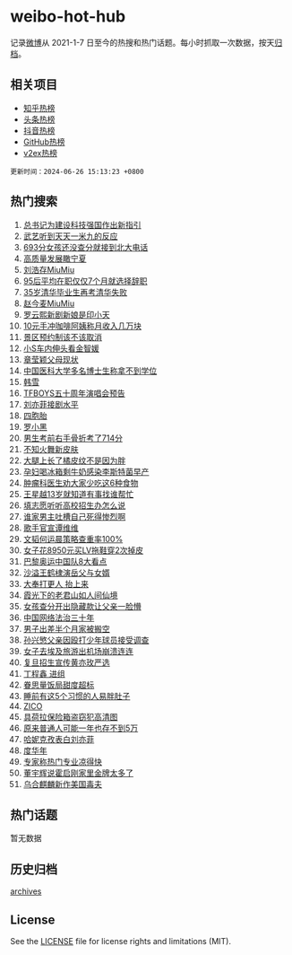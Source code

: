 # weibo-hot-hub

记录[微博](https://www.weibo.com)从 2021-1-7 日至今的热搜和热门话题。每小时抓取一次数据，按天[归档](archives)。

## 相关项目

- [知乎热榜](https://github.com/lonnyzhang423/zhihu-hot-hub)
- [头条热榜](https://github.com/lonnyzhang423/toutiao-hot-hub)
- [抖音热榜](https://github.com/lonnyzhang423/douyin-hot-hub)
- [GitHub热榜](https://github.com/lonnyzhang423/github-hot-hub)
- [v2ex热榜](https://github.com/lonnyzhang423/v2ex-hot-hub)


`更新时间：2024-06-26 15:13:23 +0800`

## 热门搜索

1. [总书记为建设科技强国作出新指引](https://m.weibo.cn/search?containerid=100103type%3D1%26t%3D10%26q%3D%23%E6%80%BB%E4%B9%A6%E8%AE%B0%E4%B8%BA%E5%BB%BA%E8%AE%BE%E7%A7%91%E6%8A%80%E5%BC%BA%E5%9B%BD%E4%BD%9C%E5%87%BA%E6%96%B0%E6%8C%87%E5%BC%95%23&stream_entry_id=51&isnewpage=1&extparam=seat%3D1%26stream_entry_id%3D51%26c_type%3D51%26q%3D%2523%25E6%2580%25BB%25E4%25B9%25A6%25E8%25AE%25B0%25E4%25B8%25BA%25E5%25BB%25BA%25E8%25AE%25BE%25E7%25A7%2591%25E6%258A%2580%25E5%25BC%25BA%25E5%259B%25BD%25E4%25BD%259C%25E5%2587%25BA%25E6%2596%25B0%25E6%258C%2587%25E5%25BC%2595%2523%26cate%3D10103%26pos%3D0%26dgr%3D0%26filter_type%3Drealtimehot%26display_time%3D1719386002%26pre_seqid%3D17193860022310303847)
1. [武艺听到天天一米九的反应](https://m.weibo.cn/search?containerid=100103type%3D1%26t%3D10%26q%3D%23%E6%AD%A6%E8%89%BA%E5%90%AC%E5%88%B0%E5%A4%A9%E5%A4%A9%E4%B8%80%E7%B1%B3%E4%B9%9D%E7%9A%84%E5%8F%8D%E5%BA%94%23&stream_entry_id=31&isnewpage=1&extparam=seat%3D1%26dgr%3D0%26realpos%3D1%26band_rank%3D1%26stream_entry_id%3D31%26pos%3D0%26lcate%3D5001%26cate%3D5001%26c_type%3D31%26filter_type%3Drealtimehot%26flag%3D1%26q%3D%2523%25E6%25AD%25A6%25E8%2589%25BA%25E5%2590%25AC%25E5%2588%25B0%25E5%25A4%25A9%25E5%25A4%25A9%25E4%25B8%2580%25E7%25B1%25B3%25E4%25B9%259D%25E7%259A%2584%25E5%258F%258D%25E5%25BA%2594%2523%26display_time%3D1719386002%26pre_seqid%3D17193860022310303847)
1. [693分女孩还没查分就接到北大电话](https://m.weibo.cn/search?containerid=100103type%3D1%26t%3D10%26q%3D%23693%E5%88%86%E5%A5%B3%E5%AD%A9%E8%BF%98%E6%B2%A1%E6%9F%A5%E5%88%86%E5%B0%B1%E6%8E%A5%E5%88%B0%E5%8C%97%E5%A4%A7%E7%94%B5%E8%AF%9D%23&stream_entry_id=31&isnewpage=1&extparam=seat%3D1%26dgr%3D0%26realpos%3D2%26band_rank%3D2%26stream_entry_id%3D31%26pos%3D1%26lcate%3D5001%26cate%3D5001%26c_type%3D31%26filter_type%3Drealtimehot%26flag%3D2%26q%3D%2523693%25E5%2588%2586%25E5%25A5%25B3%25E5%25AD%25A9%25E8%25BF%2598%25E6%25B2%25A1%25E6%259F%25A5%25E5%2588%2586%25E5%25B0%25B1%25E6%258E%25A5%25E5%2588%25B0%25E5%258C%2597%25E5%25A4%25A7%25E7%2594%25B5%25E8%25AF%259D%2523%26display_time%3D1719386002%26pre_seqid%3D17193860022310303847)
1. [高质量发展瞰宁夏](https://m.weibo.cn/search?containerid=100103type%3D1%26t%3D10%26q%3D%23%E9%AB%98%E8%B4%A8%E9%87%8F%E5%8F%91%E5%B1%95%E7%9E%B0%E5%AE%81%E5%A4%8F%23&stream_entry_id=31&isnewpage=1&extparam=seat%3D1%26dgr%3D0%26realpos%3D3%26band_rank%3D3%26stream_entry_id%3D31%26pos%3D2%26lcate%3D5001%26cate%3D5001%26c_type%3D31%26filter_type%3Drealtimehot%26flag%3D0%26q%3D%2523%25E9%25AB%2598%25E8%25B4%25A8%25E9%2587%258F%25E5%258F%2591%25E5%25B1%2595%25E7%259E%25B0%25E5%25AE%2581%25E5%25A4%258F%2523%26display_time%3D1719386002%26pre_seqid%3D17193860022310303847)
1. [刘浩存MiuMiu](https://m.weibo.cn/search?containerid=100103type%3D1%26t%3D10%26q%3D%E5%88%98%E6%B5%A9%E5%AD%98MiuMiu&stream_entry_id=31&isnewpage=1&extparam=seat%3D1%26dgr%3D0%26realpos%3D4%26band_rank%3D4%26stream_entry_id%3D31%26pos%3D3%26lcate%3D5001%26cate%3D5001%26c_type%3D31%26filter_type%3Drealtimehot%26flag%3D2%26q%3D%25E5%2588%2598%25E6%25B5%25A9%25E5%25AD%2598MiuMiu%26display_time%3D1719386002%26pre_seqid%3D17193860022310303847)
1. [95后平均在职仅仅7个月就选择辞职](https://m.weibo.cn/search?containerid=100103type%3D1%26t%3D10%26q%3D%2395%E5%90%8E%E5%B9%B3%E5%9D%87%E5%9C%A8%E8%81%8C%E4%BB%85%E4%BB%857%E4%B8%AA%E6%9C%88%E5%B0%B1%E9%80%89%E6%8B%A9%E8%BE%9E%E8%81%8C%23&stream_entry_id=31&isnewpage=1&extparam=seat%3D1%26dgr%3D0%26realpos%3D5%26band_rank%3D5%26stream_entry_id%3D31%26pos%3D4%26lcate%3D5001%26cate%3D5001%26c_type%3D31%26filter_type%3Drealtimehot%26flag%3D0%26q%3D%252395%25E5%2590%258E%25E5%25B9%25B3%25E5%259D%2587%25E5%259C%25A8%25E8%2581%258C%25E4%25BB%2585%25E4%25BB%25857%25E4%25B8%25AA%25E6%259C%2588%25E5%25B0%25B1%25E9%2580%2589%25E6%258B%25A9%25E8%25BE%259E%25E8%2581%258C%2523%26display_time%3D1719386002%26pre_seqid%3D17193860022310303847)
1. [35岁清华毕业生再考清华失败](https://m.weibo.cn/search?containerid=100103type%3D1%26t%3D10%26q%3D%2335%E5%B2%81%E6%B8%85%E5%8D%8E%E6%AF%95%E4%B8%9A%E7%94%9F%E5%86%8D%E8%80%83%E6%B8%85%E5%8D%8E%E5%A4%B1%E8%B4%A5%23&stream_entry_id=31&isnewpage=1&extparam=seat%3D1%26dgr%3D0%26realpos%3D6%26band_rank%3D6%26stream_entry_id%3D31%26pos%3D5%26lcate%3D5001%26cate%3D5001%26c_type%3D31%26filter_type%3Drealtimehot%26flag%3D0%26q%3D%252335%25E5%25B2%2581%25E6%25B8%2585%25E5%258D%258E%25E6%25AF%2595%25E4%25B8%259A%25E7%2594%259F%25E5%2586%258D%25E8%2580%2583%25E6%25B8%2585%25E5%258D%258E%25E5%25A4%25B1%25E8%25B4%25A5%2523%26display_time%3D1719386002%26pre_seqid%3D17193860022310303847)
1. [赵今麦MiuMiu](https://m.weibo.cn/search?containerid=100103type%3D1%26t%3D10%26q%3D%E8%B5%B5%E4%BB%8A%E9%BA%A6MiuMiu&stream_entry_id=31&isnewpage=1&extparam=seat%3D1%26dgr%3D0%26realpos%3D7%26band_rank%3D7%26stream_entry_id%3D31%26pos%3D6%26lcate%3D5001%26cate%3D5001%26c_type%3D31%26filter_type%3Drealtimehot%26flag%3D2%26q%3D%25E8%25B5%25B5%25E4%25BB%258A%25E9%25BA%25A6MiuMiu%26display_time%3D1719386002%26pre_seqid%3D17193860022310303847)
1. [罗云熙新剧新娘是印小天](https://m.weibo.cn/search?containerid=100103type%3D1%26t%3D10%26q%3D%23%E7%BD%97%E4%BA%91%E7%86%99%E6%96%B0%E5%89%A7%E6%96%B0%E5%A8%98%E6%98%AF%E5%8D%B0%E5%B0%8F%E5%A4%A9%23&stream_entry_id=31&isnewpage=1&extparam=seat%3D1%26dgr%3D0%26realpos%3D8%26band_rank%3D8%26stream_entry_id%3D31%26pos%3D7%26lcate%3D5001%26cate%3D5001%26c_type%3D31%26filter_type%3Drealtimehot%26flag%3D2%26q%3D%2523%25E7%25BD%2597%25E4%25BA%2591%25E7%2586%2599%25E6%2596%25B0%25E5%2589%25A7%25E6%2596%25B0%25E5%25A8%2598%25E6%2598%25AF%25E5%258D%25B0%25E5%25B0%258F%25E5%25A4%25A9%2523%26display_time%3D1719386002%26pre_seqid%3D17193860022310303847)
1. [10元手冲咖啡阿姨称月收入几万块](https://m.weibo.cn/search?containerid=100103type%3D1%26t%3D10%26q%3D%2310%E5%85%83%E6%89%8B%E5%86%B2%E5%92%96%E5%95%A1%E9%98%BF%E5%A7%A8%E7%A7%B0%E6%9C%88%E6%94%B6%E5%85%A5%E5%87%A0%E4%B8%87%E5%9D%97%23&stream_entry_id=31&isnewpage=1&extparam=seat%3D1%26dgr%3D0%26realpos%3D9%26band_rank%3D9%26stream_entry_id%3D31%26pos%3D8%26lcate%3D5001%26cate%3D5001%26c_type%3D31%26filter_type%3Drealtimehot%26flag%3D0%26q%3D%252310%25E5%2585%2583%25E6%2589%258B%25E5%2586%25B2%25E5%2592%2596%25E5%2595%25A1%25E9%2598%25BF%25E5%25A7%25A8%25E7%25A7%25B0%25E6%259C%2588%25E6%2594%25B6%25E5%2585%25A5%25E5%2587%25A0%25E4%25B8%2587%25E5%259D%2597%2523%26display_time%3D1719386002%26pre_seqid%3D17193860022310303847)
1. [景区预约制该不该取消](https://m.weibo.cn/search?containerid=100103type%3D1%26t%3D10%26q%3D%23%E6%99%AF%E5%8C%BA%E9%A2%84%E7%BA%A6%E5%88%B6%E8%AF%A5%E4%B8%8D%E8%AF%A5%E5%8F%96%E6%B6%88%23&stream_entry_id=31&isnewpage=1&extparam=seat%3D1%26dgr%3D0%26realpos%3D10%26band_rank%3D10%26stream_entry_id%3D31%26pos%3D9%26lcate%3D5001%26cate%3D5001%26c_type%3D31%26filter_type%3Drealtimehot%26flag%3D1%26q%3D%2523%25E6%2599%25AF%25E5%258C%25BA%25E9%25A2%2584%25E7%25BA%25A6%25E5%2588%25B6%25E8%25AF%25A5%25E4%25B8%258D%25E8%25AF%25A5%25E5%258F%2596%25E6%25B6%2588%2523%26display_time%3D1719386002%26pre_seqid%3D17193860022310303847)
1. [小S车内伸头看金智媛](https://m.weibo.cn/search?containerid=100103type%3D1%26t%3D10%26q%3D%23%E5%B0%8FS%E8%BD%A6%E5%86%85%E4%BC%B8%E5%A4%B4%E7%9C%8B%E9%87%91%E6%99%BA%E5%AA%9B%23&stream_entry_id=31&isnewpage=1&extparam=seat%3D1%26dgr%3D0%26realpos%3D11%26band_rank%3D11%26stream_entry_id%3D31%26pos%3D10%26lcate%3D5001%26cate%3D5001%26c_type%3D31%26filter_type%3Drealtimehot%26flag%3D1%26q%3D%2523%25E5%25B0%258FS%25E8%25BD%25A6%25E5%2586%2585%25E4%25BC%25B8%25E5%25A4%25B4%25E7%259C%258B%25E9%2587%2591%25E6%2599%25BA%25E5%25AA%259B%2523%26display_time%3D1719386002%26pre_seqid%3D17193860022310303847)
1. [章莹颖父母现状](https://m.weibo.cn/search?containerid=100103type%3D1%26t%3D10%26q%3D%23%E7%AB%A0%E8%8E%B9%E9%A2%96%E7%88%B6%E6%AF%8D%E7%8E%B0%E7%8A%B6%23&stream_entry_id=31&isnewpage=1&extparam=seat%3D1%26dgr%3D0%26realpos%3D12%26band_rank%3D12%26stream_entry_id%3D31%26pos%3D11%26lcate%3D5001%26cate%3D5001%26c_type%3D31%26filter_type%3Drealtimehot%26flag%3D1%26q%3D%2523%25E7%25AB%25A0%25E8%258E%25B9%25E9%25A2%2596%25E7%2588%25B6%25E6%25AF%258D%25E7%258E%25B0%25E7%258A%25B6%2523%26display_time%3D1719386002%26pre_seqid%3D17193860022310303847)
1. [中国医科大学多名博士生称拿不到学位](https://m.weibo.cn/search?containerid=100103type%3D1%26t%3D10%26q%3D%23%E4%B8%AD%E5%9B%BD%E5%8C%BB%E7%A7%91%E5%A4%A7%E5%AD%A6%E5%A4%9A%E5%90%8D%E5%8D%9A%E5%A3%AB%E7%94%9F%E7%A7%B0%E6%8B%BF%E4%B8%8D%E5%88%B0%E5%AD%A6%E4%BD%8D%23&stream_entry_id=31&isnewpage=1&extparam=seat%3D1%26dgr%3D0%26realpos%3D13%26band_rank%3D13%26stream_entry_id%3D31%26pos%3D12%26lcate%3D5001%26cate%3D5001%26c_type%3D31%26filter_type%3Drealtimehot%26flag%3D1%26q%3D%2523%25E4%25B8%25AD%25E5%259B%25BD%25E5%258C%25BB%25E7%25A7%2591%25E5%25A4%25A7%25E5%25AD%25A6%25E5%25A4%259A%25E5%2590%258D%25E5%258D%259A%25E5%25A3%25AB%25E7%2594%259F%25E7%25A7%25B0%25E6%258B%25BF%25E4%25B8%258D%25E5%2588%25B0%25E5%25AD%25A6%25E4%25BD%258D%2523%26display_time%3D1719386002%26pre_seqid%3D17193860022310303847)
1. [韩雪](https://m.weibo.cn/search?containerid=100103type%3D1%26t%3D10%26q%3D%E9%9F%A9%E9%9B%AA&stream_entry_id=31&isnewpage=1&extparam=seat%3D1%26dgr%3D0%26realpos%3D14%26band_rank%3D14%26stream_entry_id%3D31%26pos%3D13%26lcate%3D5001%26cate%3D5001%26c_type%3D31%26filter_type%3Drealtimehot%26flag%3D1%26q%3D%25E9%259F%25A9%25E9%259B%25AA%26display_time%3D1719386002%26pre_seqid%3D17193860022310303847)
1. [TFBOYS五十周年演唱会预告](https://m.weibo.cn/search?containerid=100103type%3D1%26t%3D10%26q%3DTFBOYS%E4%BA%94%E5%8D%81%E5%91%A8%E5%B9%B4%E6%BC%94%E5%94%B1%E4%BC%9A%E9%A2%84%E5%91%8A&stream_entry_id=31&isnewpage=1&extparam=seat%3D1%26dgr%3D0%26realpos%3D15%26band_rank%3D15%26stream_entry_id%3D31%26pos%3D14%26lcate%3D5001%26cate%3D5001%26c_type%3D31%26filter_type%3Drealtimehot%26flag%3D0%26q%3DTFBOYS%25E4%25BA%2594%25E5%258D%2581%25E5%2591%25A8%25E5%25B9%25B4%25E6%25BC%2594%25E5%2594%25B1%25E4%25BC%259A%25E9%25A2%2584%25E5%2591%258A%26display_time%3D1719386002%26pre_seqid%3D17193860022310303847)
1. [刘亦菲接剧水平](https://m.weibo.cn/search?containerid=100103type%3D1%26t%3D10%26q%3D%23%E5%88%98%E4%BA%A6%E8%8F%B2%E6%8E%A5%E5%89%A7%E6%B0%B4%E5%B9%B3%23&stream_entry_id=31&isnewpage=1&extparam=seat%3D1%26dgr%3D0%26realpos%3D16%26band_rank%3D16%26stream_entry_id%3D31%26pos%3D15%26lcate%3D5001%26cate%3D5001%26c_type%3D31%26filter_type%3Drealtimehot%26flag%3D0%26q%3D%2523%25E5%2588%2598%25E4%25BA%25A6%25E8%258F%25B2%25E6%258E%25A5%25E5%2589%25A7%25E6%25B0%25B4%25E5%25B9%25B3%2523%26display_time%3D1719386002%26pre_seqid%3D17193860022310303847)
1. [四胞胎](https://m.weibo.cn/search?containerid=100103type%3D1%26t%3D10%26q%3D%E5%9B%9B%E8%83%9E%E8%83%8E&stream_entry_id=31&isnewpage=1&extparam=seat%3D1%26dgr%3D0%26realpos%3D17%26band_rank%3D17%26stream_entry_id%3D31%26pos%3D16%26lcate%3D5001%26cate%3D5001%26c_type%3D31%26filter_type%3Drealtimehot%26flag%3D1%26q%3D%25E5%259B%259B%25E8%2583%259E%25E8%2583%258E%26display_time%3D1719386002%26pre_seqid%3D17193860022310303847)
1. [罗小黑](https://m.weibo.cn/search?containerid=100103type%3D1%26t%3D10%26q%3D%E7%BD%97%E5%B0%8F%E9%BB%91&stream_entry_id=31&isnewpage=1&extparam=seat%3D1%26dgr%3D0%26realpos%3D18%26band_rank%3D18%26stream_entry_id%3D31%26pos%3D17%26lcate%3D5001%26cate%3D5001%26c_type%3D31%26filter_type%3Drealtimehot%26flag%3D1%26q%3D%25E7%25BD%2597%25E5%25B0%258F%25E9%25BB%2591%26display_time%3D1719386002%26pre_seqid%3D17193860022310303847)
1. [男生考前右手骨折考了714分](https://m.weibo.cn/search?containerid=100103type%3D1%26t%3D10%26q%3D%23%E7%94%B7%E7%94%9F%E8%80%83%E5%89%8D%E5%8F%B3%E6%89%8B%E9%AA%A8%E6%8A%98%E8%80%83%E4%BA%86714%E5%88%86%23&stream_entry_id=31&isnewpage=1&extparam=seat%3D1%26dgr%3D0%26realpos%3D19%26band_rank%3D19%26stream_entry_id%3D31%26pos%3D18%26lcate%3D5001%26cate%3D5001%26c_type%3D31%26filter_type%3Drealtimehot%26flag%3D0%26q%3D%2523%25E7%2594%25B7%25E7%2594%259F%25E8%2580%2583%25E5%2589%258D%25E5%258F%25B3%25E6%2589%258B%25E9%25AA%25A8%25E6%258A%2598%25E8%2580%2583%25E4%25BA%2586714%25E5%2588%2586%2523%26display_time%3D1719386002%26pre_seqid%3D17193860022310303847)
1. [不知火舞新皮肤](https://m.weibo.cn/search?containerid=100103type%3D1%26t%3D10%26q%3D%23%E4%B8%8D%E7%9F%A5%E7%81%AB%E8%88%9E%E6%96%B0%E7%9A%AE%E8%82%A4%23&stream_entry_id=31&isnewpage=1&extparam=seat%3D1%26dgr%3D0%26realpos%3D20%26band_rank%3D20%26stream_entry_id%3D31%26pos%3D19%26lcate%3D5001%26cate%3D5001%26c_type%3D31%26filter_type%3Drealtimehot%26flag%3D0%26q%3D%2523%25E4%25B8%258D%25E7%259F%25A5%25E7%2581%25AB%25E8%2588%259E%25E6%2596%25B0%25E7%259A%25AE%25E8%2582%25A4%2523%26display_time%3D1719386002%26pre_seqid%3D17193860022310303847)
1. [大腿上长了橘皮纹不是因为胖](https://m.weibo.cn/search?containerid=100103type%3D1%26t%3D10%26q%3D%23%E5%A4%A7%E8%85%BF%E4%B8%8A%E9%95%BF%E4%BA%86%E6%A9%98%E7%9A%AE%E7%BA%B9%E4%B8%8D%E6%98%AF%E5%9B%A0%E4%B8%BA%E8%83%96%23&stream_entry_id=31&isnewpage=1&extparam=seat%3D1%26dgr%3D0%26realpos%3D21%26band_rank%3D21%26stream_entry_id%3D31%26pos%3D20%26lcate%3D5001%26cate%3D5001%26c_type%3D31%26filter_type%3Drealtimehot%26flag%3D1%26q%3D%2523%25E5%25A4%25A7%25E8%2585%25BF%25E4%25B8%258A%25E9%2595%25BF%25E4%25BA%2586%25E6%25A9%2598%25E7%259A%25AE%25E7%25BA%25B9%25E4%25B8%258D%25E6%2598%25AF%25E5%259B%25A0%25E4%25B8%25BA%25E8%2583%2596%2523%26display_time%3D1719386002%26pre_seqid%3D17193860022310303847)
1. [孕妇喝冰箱剩牛奶感染李斯特菌早产](https://m.weibo.cn/search?containerid=100103type%3D1%26t%3D10%26q%3D%23%E5%AD%95%E5%A6%87%E5%96%9D%E5%86%B0%E7%AE%B1%E5%89%A9%E7%89%9B%E5%A5%B6%E6%84%9F%E6%9F%93%E6%9D%8E%E6%96%AF%E7%89%B9%E8%8F%8C%E6%97%A9%E4%BA%A7%23&stream_entry_id=31&isnewpage=1&extparam=seat%3D1%26dgr%3D0%26realpos%3D22%26band_rank%3D22%26stream_entry_id%3D31%26pos%3D21%26lcate%3D5001%26cate%3D5001%26c_type%3D31%26filter_type%3Drealtimehot%26flag%3D0%26q%3D%2523%25E5%25AD%2595%25E5%25A6%2587%25E5%2596%259D%25E5%2586%25B0%25E7%25AE%25B1%25E5%2589%25A9%25E7%2589%259B%25E5%25A5%25B6%25E6%2584%259F%25E6%259F%2593%25E6%259D%258E%25E6%2596%25AF%25E7%2589%25B9%25E8%258F%258C%25E6%2597%25A9%25E4%25BA%25A7%2523%26display_time%3D1719386002%26pre_seqid%3D17193860022310303847)
1. [肿瘤科医生劝大家少吃这6种食物](https://m.weibo.cn/search?containerid=100103type%3D1%26t%3D10%26q%3D%23%E8%82%BF%E7%98%A4%E7%A7%91%E5%8C%BB%E7%94%9F%E5%8A%9D%E5%A4%A7%E5%AE%B6%E5%B0%91%E5%90%83%E8%BF%996%E7%A7%8D%E9%A3%9F%E7%89%A9%23&stream_entry_id=31&isnewpage=1&extparam=seat%3D1%26dgr%3D0%26realpos%3D23%26band_rank%3D23%26stream_entry_id%3D31%26pos%3D22%26lcate%3D5001%26cate%3D5001%26c_type%3D31%26filter_type%3Drealtimehot%26flag%3D0%26q%3D%2523%25E8%2582%25BF%25E7%2598%25A4%25E7%25A7%2591%25E5%258C%25BB%25E7%2594%259F%25E5%258A%259D%25E5%25A4%25A7%25E5%25AE%25B6%25E5%25B0%2591%25E5%2590%2583%25E8%25BF%25996%25E7%25A7%258D%25E9%25A3%259F%25E7%2589%25A9%2523%26display_time%3D1719386002%26pre_seqid%3D17193860022310303847)
1. [王星越13岁就知道有事找谁帮忙](https://m.weibo.cn/search?containerid=100103type%3D1%26t%3D10%26q%3D%E7%8E%8B%E6%98%9F%E8%B6%8A13%E5%B2%81%E5%B0%B1%E7%9F%A5%E9%81%93%E6%9C%89%E4%BA%8B%E6%89%BE%E8%B0%81%E5%B8%AE%E5%BF%99&stream_entry_id=31&isnewpage=1&extparam=seat%3D1%26dgr%3D0%26realpos%3D24%26band_rank%3D24%26stream_entry_id%3D31%26pos%3D23%26lcate%3D5001%26cate%3D5001%26c_type%3D31%26filter_type%3Drealtimehot%26flag%3D1%26q%3D%25E7%258E%258B%25E6%2598%259F%25E8%25B6%258A13%25E5%25B2%2581%25E5%25B0%25B1%25E7%259F%25A5%25E9%2581%2593%25E6%259C%2589%25E4%25BA%258B%25E6%2589%25BE%25E8%25B0%2581%25E5%25B8%25AE%25E5%25BF%2599%26display_time%3D1719386002%26pre_seqid%3D17193860022310303847)
1. [填志愿听听高校招生办怎么说](https://m.weibo.cn/search?containerid=100103type%3D1%26t%3D10%26q%3D%23%E5%A1%AB%E5%BF%97%E6%84%BF%E5%90%AC%E5%90%AC%E9%AB%98%E6%A0%A1%E6%8B%9B%E7%94%9F%E5%8A%9E%E6%80%8E%E4%B9%88%E8%AF%B4%23&stream_entry_id=31&isnewpage=1&extparam=seat%3D1%26dgr%3D0%26realpos%3D25%26band_rank%3D25%26stream_entry_id%3D31%26pos%3D24%26lcate%3D5001%26cate%3D5001%26c_type%3D31%26filter_type%3Drealtimehot%26flag%3D1%26q%3D%2523%25E5%25A1%25AB%25E5%25BF%2597%25E6%2584%25BF%25E5%2590%25AC%25E5%2590%25AC%25E9%25AB%2598%25E6%25A0%25A1%25E6%258B%259B%25E7%2594%259F%25E5%258A%259E%25E6%2580%258E%25E4%25B9%2588%25E8%25AF%25B4%2523%26display_time%3D1719386002%26pre_seqid%3D17193860022310303847)
1. [谁家男主吐槽自己死得惨烈啊](https://m.weibo.cn/search?containerid=100103type%3D1%26t%3D10%26q%3D%23%E8%B0%81%E5%AE%B6%E7%94%B7%E4%B8%BB%E5%90%90%E6%A7%BD%E8%87%AA%E5%B7%B1%E6%AD%BB%E5%BE%97%E6%83%A8%E7%83%88%E5%95%8A%23&stream_entry_id=31&isnewpage=1&extparam=seat%3D1%26dgr%3D0%26realpos%3D26%26band_rank%3D26%26stream_entry_id%3D31%26pos%3D25%26lcate%3D5001%26cate%3D5001%26c_type%3D31%26filter_type%3Drealtimehot%26flag%3D0%26q%3D%2523%25E8%25B0%2581%25E5%25AE%25B6%25E7%2594%25B7%25E4%25B8%25BB%25E5%2590%2590%25E6%25A7%25BD%25E8%2587%25AA%25E5%25B7%25B1%25E6%25AD%25BB%25E5%25BE%2597%25E6%2583%25A8%25E7%2583%2588%25E5%2595%258A%2523%26display_time%3D1719386002%26pre_seqid%3D17193860022310303847)
1. [歌手官宣谭维维](https://m.weibo.cn/search?containerid=100103type%3D1%26t%3D10%26q%3D%23%E6%AD%8C%E6%89%8B%E5%AE%98%E5%AE%A3%E8%B0%AD%E7%BB%B4%E7%BB%B4%23&stream_entry_id=31&isnewpage=1&extparam=seat%3D1%26dgr%3D0%26realpos%3D27%26band_rank%3D27%26stream_entry_id%3D31%26pos%3D26%26lcate%3D5001%26cate%3D5001%26c_type%3D31%26filter_type%3Drealtimehot%26flag%3D0%26q%3D%2523%25E6%25AD%258C%25E6%2589%258B%25E5%25AE%2598%25E5%25AE%25A3%25E8%25B0%25AD%25E7%25BB%25B4%25E7%25BB%25B4%2523%26display_time%3D1719386002%26pre_seqid%3D17193860022310303847)
1. [文韬何运晨策略查重率100%](https://m.weibo.cn/search?containerid=100103type%3D1%26t%3D10%26q%3D%23%E6%96%87%E9%9F%AC%E4%BD%95%E8%BF%90%E6%99%A8%E7%AD%96%E7%95%A5%E6%9F%A5%E9%87%8D%E7%8E%87100%25%23&stream_entry_id=31&isnewpage=1&extparam=seat%3D1%26dgr%3D0%26realpos%3D28%26band_rank%3D28%26stream_entry_id%3D31%26pos%3D27%26lcate%3D5001%26cate%3D5001%26c_type%3D31%26filter_type%3Drealtimehot%26flag%3D1%26q%3D%2523%25E6%2596%2587%25E9%259F%25AC%25E4%25BD%2595%25E8%25BF%2590%25E6%2599%25A8%25E7%25AD%2596%25E7%2595%25A5%25E6%259F%25A5%25E9%2587%258D%25E7%258E%2587100%2525%2523%26display_time%3D1719386002%26pre_seqid%3D17193860022310303847)
1. [女子花8950元买LV拖鞋穿2次掉皮](https://m.weibo.cn/search?containerid=100103type%3D1%26t%3D10%26q%3D%23%E5%A5%B3%E5%AD%90%E8%8A%B18950%E5%85%83%E4%B9%B0LV%E6%8B%96%E9%9E%8B%E7%A9%BF2%E6%AC%A1%E6%8E%89%E7%9A%AE%23&stream_entry_id=31&isnewpage=1&extparam=seat%3D1%26dgr%3D0%26realpos%3D29%26band_rank%3D29%26stream_entry_id%3D31%26pos%3D28%26lcate%3D5001%26cate%3D5001%26c_type%3D31%26filter_type%3Drealtimehot%26flag%3D1%26q%3D%2523%25E5%25A5%25B3%25E5%25AD%2590%25E8%258A%25B18950%25E5%2585%2583%25E4%25B9%25B0LV%25E6%258B%2596%25E9%259E%258B%25E7%25A9%25BF2%25E6%25AC%25A1%25E6%258E%2589%25E7%259A%25AE%2523%26display_time%3D1719386002%26pre_seqid%3D17193860022310303847)
1. [巴黎奥运中国队8大看点](https://m.weibo.cn/search?containerid=100103type%3D1%26t%3D10%26q%3D%23%E5%B7%B4%E9%BB%8E%E5%A5%A5%E8%BF%90%E4%B8%AD%E5%9B%BD%E9%98%9F8%E5%A4%A7%E7%9C%8B%E7%82%B9%23&stream_entry_id=31&isnewpage=1&extparam=seat%3D1%26dgr%3D0%26realpos%3D30%26band_rank%3D30%26stream_entry_id%3D31%26pos%3D29%26lcate%3D5001%26cate%3D5001%26c_type%3D31%26filter_type%3Drealtimehot%26flag%3D1%26q%3D%2523%25E5%25B7%25B4%25E9%25BB%258E%25E5%25A5%25A5%25E8%25BF%2590%25E4%25B8%25AD%25E5%259B%25BD%25E9%2598%259F8%25E5%25A4%25A7%25E7%259C%258B%25E7%2582%25B9%2523%26display_time%3D1719386002%26pre_seqid%3D17193860022310303847)
1. [沙溢王鹤棣演岳父与女婿](https://m.weibo.cn/search?containerid=100103type%3D1%26t%3D10%26q%3D%23%E6%B2%99%E6%BA%A2%E7%8E%8B%E9%B9%A4%E6%A3%A3%E6%BC%94%E5%B2%B3%E7%88%B6%E4%B8%8E%E5%A5%B3%E5%A9%BF%23&stream_entry_id=31&isnewpage=1&extparam=seat%3D1%26dgr%3D0%26realpos%3D31%26band_rank%3D31%26stream_entry_id%3D31%26pos%3D30%26lcate%3D5001%26cate%3D5001%26c_type%3D31%26filter_type%3Drealtimehot%26flag%3D1%26q%3D%2523%25E6%25B2%2599%25E6%25BA%25A2%25E7%258E%258B%25E9%25B9%25A4%25E6%25A3%25A3%25E6%25BC%2594%25E5%25B2%25B3%25E7%2588%25B6%25E4%25B8%258E%25E5%25A5%25B3%25E5%25A9%25BF%2523%26display_time%3D1719386002%26pre_seqid%3D17193860022310303847)
1. [大奉打更人  抬上来](https://m.weibo.cn/search?containerid=100103type%3D1%26t%3D10%26q%3D%E5%A4%A7%E5%A5%89%E6%89%93%E6%9B%B4%E4%BA%BA++%E6%8A%AC%E4%B8%8A%E6%9D%A5&stream_entry_id=31&isnewpage=1&extparam=seat%3D1%26dgr%3D0%26realpos%3D32%26band_rank%3D32%26stream_entry_id%3D31%26pos%3D31%26lcate%3D5001%26cate%3D5001%26c_type%3D31%26filter_type%3Drealtimehot%26flag%3D1%26q%3D%25E5%25A4%25A7%25E5%25A5%2589%25E6%2589%2593%25E6%259B%25B4%25E4%25BA%25BA%2520%2520%25E6%258A%25AC%25E4%25B8%258A%25E6%259D%25A5%26display_time%3D1719386002%26pre_seqid%3D17193860022310303847)
1. [霞光下的老君山如人间仙境](https://m.weibo.cn/search?containerid=100103type%3D1%26t%3D10%26q%3D%23%E9%9C%9E%E5%85%89%E4%B8%8B%E7%9A%84%E8%80%81%E5%90%9B%E5%B1%B1%E5%A6%82%E4%BA%BA%E9%97%B4%E4%BB%99%E5%A2%83%23&stream_entry_id=31&isnewpage=1&extparam=seat%3D1%26dgr%3D0%26realpos%3D33%26band_rank%3D33%26stream_entry_id%3D31%26pos%3D32%26lcate%3D5001%26cate%3D5001%26c_type%3D31%26filter_type%3Drealtimehot%26flag%3D1%26q%3D%2523%25E9%259C%259E%25E5%2585%2589%25E4%25B8%258B%25E7%259A%2584%25E8%2580%2581%25E5%2590%259B%25E5%25B1%25B1%25E5%25A6%2582%25E4%25BA%25BA%25E9%2597%25B4%25E4%25BB%2599%25E5%25A2%2583%2523%26display_time%3D1719386002%26pre_seqid%3D17193860022310303847)
1. [女孩查分开出隐藏款让父亲一脸懵](https://m.weibo.cn/search?containerid=100103type%3D1%26t%3D10%26q%3D%23%E5%A5%B3%E5%AD%A9%E6%9F%A5%E5%88%86%E5%BC%80%E5%87%BA%E9%9A%90%E8%97%8F%E6%AC%BE%E8%AE%A9%E7%88%B6%E4%BA%B2%E4%B8%80%E8%84%B8%E6%87%B5%23&stream_entry_id=31&isnewpage=1&extparam=seat%3D1%26dgr%3D0%26realpos%3D34%26band_rank%3D34%26stream_entry_id%3D31%26pos%3D33%26lcate%3D5001%26cate%3D5001%26c_type%3D31%26filter_type%3Drealtimehot%26flag%3D32768%26q%3D%2523%25E5%25A5%25B3%25E5%25AD%25A9%25E6%259F%25A5%25E5%2588%2586%25E5%25BC%2580%25E5%2587%25BA%25E9%259A%2590%25E8%2597%258F%25E6%25AC%25BE%25E8%25AE%25A9%25E7%2588%25B6%25E4%25BA%25B2%25E4%25B8%2580%25E8%2584%25B8%25E6%2587%25B5%2523%26display_time%3D1719386002%26pre_seqid%3D17193860022310303847)
1. [中国网络法治三十年](https://m.weibo.cn/search?containerid=100103type%3D1%26t%3D10%26q%3D%23%E4%B8%AD%E5%9B%BD%E7%BD%91%E7%BB%9C%E6%B3%95%E6%B2%BB%E4%B8%89%E5%8D%81%E5%B9%B4%23&stream_entry_id=31&isnewpage=1&extparam=seat%3D1%26dgr%3D0%26realpos%3D35%26band_rank%3D35%26stream_entry_id%3D31%26pos%3D34%26lcate%3D5001%26cate%3D5001%26c_type%3D31%26filter_type%3Drealtimehot%26flag%3D0%26q%3D%2523%25E4%25B8%25AD%25E5%259B%25BD%25E7%25BD%2591%25E7%25BB%259C%25E6%25B3%2595%25E6%25B2%25BB%25E4%25B8%2589%25E5%258D%2581%25E5%25B9%25B4%2523%26display_time%3D1719386002%26pre_seqid%3D17193860022310303847)
1. [男子出差半个月家被搬空](https://m.weibo.cn/search?containerid=100103type%3D1%26t%3D10%26q%3D%23%E7%94%B7%E5%AD%90%E5%87%BA%E5%B7%AE%E5%8D%8A%E4%B8%AA%E6%9C%88%E5%AE%B6%E8%A2%AB%E6%90%AC%E7%A9%BA%23&stream_entry_id=31&isnewpage=1&extparam=seat%3D1%26dgr%3D0%26realpos%3D36%26band_rank%3D36%26stream_entry_id%3D31%26pos%3D35%26lcate%3D5001%26cate%3D5001%26c_type%3D31%26filter_type%3Drealtimehot%26flag%3D1%26q%3D%2523%25E7%2594%25B7%25E5%25AD%2590%25E5%2587%25BA%25E5%25B7%25AE%25E5%258D%258A%25E4%25B8%25AA%25E6%259C%2588%25E5%25AE%25B6%25E8%25A2%25AB%25E6%2590%25AC%25E7%25A9%25BA%2523%26display_time%3D1719386002%26pre_seqid%3D17193860022310303847)
1. [孙兴慜父亲因殴打少年球员接受调查](https://m.weibo.cn/search?containerid=100103type%3D1%26t%3D10%26q%3D%23%E5%AD%99%E5%85%B4%E6%85%9C%E7%88%B6%E4%BA%B2%E5%9B%A0%E6%AE%B4%E6%89%93%E5%B0%91%E5%B9%B4%E7%90%83%E5%91%98%E6%8E%A5%E5%8F%97%E8%B0%83%E6%9F%A5%23&stream_entry_id=31&isnewpage=1&extparam=seat%3D1%26dgr%3D0%26realpos%3D37%26band_rank%3D37%26stream_entry_id%3D31%26pos%3D36%26lcate%3D5001%26cate%3D5001%26c_type%3D31%26filter_type%3Drealtimehot%26flag%3D1%26q%3D%2523%25E5%25AD%2599%25E5%2585%25B4%25E6%2585%259C%25E7%2588%25B6%25E4%25BA%25B2%25E5%259B%25A0%25E6%25AE%25B4%25E6%2589%2593%25E5%25B0%2591%25E5%25B9%25B4%25E7%2590%2583%25E5%2591%2598%25E6%258E%25A5%25E5%258F%2597%25E8%25B0%2583%25E6%259F%25A5%2523%26display_time%3D1719386002%26pre_seqid%3D17193860022310303847)
1. [女子去埃及旅游出机场崩溃连连](https://m.weibo.cn/search?containerid=100103type%3D1%26t%3D10%26q%3D%E5%A5%B3%E5%AD%90%E5%8E%BB%E5%9F%83%E5%8F%8A%E6%97%85%E6%B8%B8%E5%87%BA%E6%9C%BA%E5%9C%BA%E5%B4%A9%E6%BA%83%E8%BF%9E%E8%BF%9E&stream_entry_id=31&isnewpage=1&extparam=seat%3D1%26dgr%3D0%26realpos%3D38%26band_rank%3D38%26stream_entry_id%3D31%26pos%3D37%26lcate%3D5001%26cate%3D5001%26c_type%3D31%26filter_type%3Drealtimehot%26flag%3D1%26q%3D%25E5%25A5%25B3%25E5%25AD%2590%25E5%258E%25BB%25E5%259F%2583%25E5%258F%258A%25E6%2597%2585%25E6%25B8%25B8%25E5%2587%25BA%25E6%259C%25BA%25E5%259C%25BA%25E5%25B4%25A9%25E6%25BA%2583%25E8%25BF%259E%25E8%25BF%259E%26display_time%3D1719386002%26pre_seqid%3D17193860022310303847)
1. [复旦招生宣传黄亦玫严选](https://m.weibo.cn/search?containerid=100103type%3D1%26t%3D10%26q%3D%23%E5%A4%8D%E6%97%A6%E6%8B%9B%E7%94%9F%E5%AE%A3%E4%BC%A0%E9%BB%84%E4%BA%A6%E7%8E%AB%E4%B8%A5%E9%80%89%23&stream_entry_id=31&isnewpage=1&extparam=seat%3D1%26dgr%3D0%26realpos%3D39%26band_rank%3D39%26stream_entry_id%3D31%26pos%3D38%26lcate%3D5001%26cate%3D5001%26c_type%3D31%26filter_type%3Drealtimehot%26flag%3D0%26q%3D%2523%25E5%25A4%258D%25E6%2597%25A6%25E6%258B%259B%25E7%2594%259F%25E5%25AE%25A3%25E4%25BC%25A0%25E9%25BB%2584%25E4%25BA%25A6%25E7%258E%25AB%25E4%25B8%25A5%25E9%2580%2589%2523%26display_time%3D1719386002%26pre_seqid%3D17193860022310303847)
1. [丁程鑫 进组](https://m.weibo.cn/search?containerid=100103type%3D1%26t%3D10%26q%3D%E4%B8%81%E7%A8%8B%E9%91%AB+%E8%BF%9B%E7%BB%84&stream_entry_id=31&isnewpage=1&extparam=seat%3D1%26dgr%3D0%26realpos%3D40%26band_rank%3D40%26stream_entry_id%3D31%26pos%3D39%26lcate%3D5001%26cate%3D5001%26c_type%3D31%26filter_type%3Drealtimehot%26flag%3D1%26q%3D%25E4%25B8%2581%25E7%25A8%258B%25E9%2591%25AB%2520%25E8%25BF%259B%25E7%25BB%2584%26display_time%3D1719386002%26pre_seqid%3D17193860022310303847)
1. [眷思量饭局甜度超标](https://m.weibo.cn/search?containerid=100103type%3D1%26t%3D10%26q%3D%23%E7%9C%B7%E6%80%9D%E9%87%8F%E9%A5%AD%E5%B1%80%E7%94%9C%E5%BA%A6%E8%B6%85%E6%A0%87%23&stream_entry_id=31&isnewpage=1&extparam=seat%3D1%26dgr%3D0%26realpos%3D41%26band_rank%3D41%26stream_entry_id%3D31%26pos%3D40%26lcate%3D5001%26cate%3D5001%26c_type%3D31%26filter_type%3Drealtimehot%26flag%3D1%26q%3D%2523%25E7%259C%25B7%25E6%2580%259D%25E9%2587%258F%25E9%25A5%25AD%25E5%25B1%2580%25E7%2594%259C%25E5%25BA%25A6%25E8%25B6%2585%25E6%25A0%2587%2523%26display_time%3D1719386002%26pre_seqid%3D17193860022310303847)
1. [睡前有这5个习惯的人易胖肚子](https://m.weibo.cn/search?containerid=100103type%3D1%26t%3D10%26q%3D%23%E7%9D%A1%E5%89%8D%E6%9C%89%E8%BF%995%E4%B8%AA%E4%B9%A0%E6%83%AF%E7%9A%84%E4%BA%BA%E6%98%93%E8%83%96%E8%82%9A%E5%AD%90%23&stream_entry_id=31&isnewpage=1&extparam=seat%3D1%26dgr%3D0%26realpos%3D42%26band_rank%3D42%26stream_entry_id%3D31%26pos%3D41%26lcate%3D5001%26cate%3D5001%26c_type%3D31%26filter_type%3Drealtimehot%26flag%3D0%26q%3D%2523%25E7%259D%25A1%25E5%2589%258D%25E6%259C%2589%25E8%25BF%25995%25E4%25B8%25AA%25E4%25B9%25A0%25E6%2583%25AF%25E7%259A%2584%25E4%25BA%25BA%25E6%2598%2593%25E8%2583%2596%25E8%2582%259A%25E5%25AD%2590%2523%26display_time%3D1719386002%26pre_seqid%3D17193860022310303847)
1. [ZICO](https://m.weibo.cn/search?containerid=100103type%3D1%26t%3D10%26q%3DZICO&stream_entry_id=31&isnewpage=1&extparam=seat%3D1%26dgr%3D0%26realpos%3D43%26band_rank%3D43%26stream_entry_id%3D31%26pos%3D42%26lcate%3D5001%26cate%3D5001%26c_type%3D31%26filter_type%3Drealtimehot%26flag%3D0%26q%3DZICO%26display_time%3D1719386002%26pre_seqid%3D17193860022310303847)
1. [具荷拉保险箱盗窃犯高清图](https://m.weibo.cn/search?containerid=100103type%3D1%26t%3D10%26q%3D%23%E5%85%B7%E8%8D%B7%E6%8B%89%E4%BF%9D%E9%99%A9%E7%AE%B1%E7%9B%97%E7%AA%83%E7%8A%AF%E9%AB%98%E6%B8%85%E5%9B%BE%23&stream_entry_id=31&isnewpage=1&extparam=seat%3D1%26dgr%3D0%26realpos%3D44%26band_rank%3D44%26stream_entry_id%3D31%26pos%3D43%26lcate%3D5001%26cate%3D5001%26c_type%3D31%26filter_type%3Drealtimehot%26flag%3D0%26q%3D%2523%25E5%2585%25B7%25E8%258D%25B7%25E6%258B%2589%25E4%25BF%259D%25E9%2599%25A9%25E7%25AE%25B1%25E7%259B%2597%25E7%25AA%2583%25E7%258A%25AF%25E9%25AB%2598%25E6%25B8%2585%25E5%259B%25BE%2523%26display_time%3D1719386002%26pre_seqid%3D17193860022310303847)
1. [原来普通人可能一年也存不到5万](https://m.weibo.cn/search?containerid=100103type%3D1%26t%3D10%26q%3D%23%E5%8E%9F%E6%9D%A5%E6%99%AE%E9%80%9A%E4%BA%BA%E5%8F%AF%E8%83%BD%E4%B8%80%E5%B9%B4%E4%B9%9F%E5%AD%98%E4%B8%8D%E5%88%B05%E4%B8%87%23&stream_entry_id=31&isnewpage=1&extparam=seat%3D1%26dgr%3D0%26realpos%3D45%26band_rank%3D45%26stream_entry_id%3D31%26pos%3D44%26lcate%3D5001%26cate%3D5001%26c_type%3D31%26filter_type%3Drealtimehot%26flag%3D0%26q%3D%2523%25E5%258E%259F%25E6%259D%25A5%25E6%2599%25AE%25E9%2580%259A%25E4%25BA%25BA%25E5%258F%25AF%25E8%2583%25BD%25E4%25B8%2580%25E5%25B9%25B4%25E4%25B9%259F%25E5%25AD%2598%25E4%25B8%258D%25E5%2588%25B05%25E4%25B8%2587%2523%26display_time%3D1719386002%26pre_seqid%3D17193860022310303847)
1. [哈妮克孜表白刘亦菲](https://m.weibo.cn/search?containerid=100103type%3D1%26t%3D10%26q%3D%23%E5%93%88%E5%A6%AE%E5%85%8B%E5%AD%9C%E8%A1%A8%E7%99%BD%E5%88%98%E4%BA%A6%E8%8F%B2%23&stream_entry_id=31&isnewpage=1&extparam=seat%3D1%26dgr%3D0%26realpos%3D46%26band_rank%3D46%26stream_entry_id%3D31%26pos%3D45%26lcate%3D5001%26cate%3D5001%26c_type%3D31%26filter_type%3Drealtimehot%26flag%3D1%26q%3D%2523%25E5%2593%2588%25E5%25A6%25AE%25E5%2585%258B%25E5%25AD%259C%25E8%25A1%25A8%25E7%2599%25BD%25E5%2588%2598%25E4%25BA%25A6%25E8%258F%25B2%2523%26display_time%3D1719386002%26pre_seqid%3D17193860022310303847)
1. [度华年](https://m.weibo.cn/search?containerid=100103type%3D1%26t%3D10%26q%3D%E5%BA%A6%E5%8D%8E%E5%B9%B4&stream_entry_id=31&isnewpage=1&extparam=seat%3D1%26dgr%3D0%26realpos%3D47%26band_rank%3D47%26stream_entry_id%3D31%26pos%3D46%26lcate%3D5001%26cate%3D5001%26c_type%3D31%26filter_type%3Drealtimehot%26flag%3D0%26q%3D%25E5%25BA%25A6%25E5%258D%258E%25E5%25B9%25B4%26display_time%3D1719386002%26pre_seqid%3D17193860022310303847)
1. [专家称热门专业凉得快](https://m.weibo.cn/search?containerid=100103type%3D1%26t%3D10%26q%3D%23%E4%B8%93%E5%AE%B6%E7%A7%B0%E7%83%AD%E9%97%A8%E4%B8%93%E4%B8%9A%E5%87%89%E5%BE%97%E5%BF%AB%23&stream_entry_id=31&isnewpage=1&extparam=seat%3D1%26dgr%3D0%26realpos%3D48%26band_rank%3D48%26stream_entry_id%3D31%26pos%3D47%26lcate%3D5001%26cate%3D5001%26c_type%3D31%26filter_type%3Drealtimehot%26flag%3D1%26q%3D%2523%25E4%25B8%2593%25E5%25AE%25B6%25E7%25A7%25B0%25E7%2583%25AD%25E9%2597%25A8%25E4%25B8%2593%25E4%25B8%259A%25E5%2587%2589%25E5%25BE%2597%25E5%25BF%25AB%2523%26display_time%3D1719386002%26pre_seqid%3D17193860022310303847)
1. [董宇辉说霍启刚家里金牌太多了](https://m.weibo.cn/search?containerid=100103type%3D1%26t%3D10%26q%3D%23%E8%91%A3%E5%AE%87%E8%BE%89%E8%AF%B4%E9%9C%8D%E5%90%AF%E5%88%9A%E5%AE%B6%E9%87%8C%E9%87%91%E7%89%8C%E5%A4%AA%E5%A4%9A%E4%BA%86%23&stream_entry_id=31&isnewpage=1&extparam=seat%3D1%26dgr%3D0%26realpos%3D49%26band_rank%3D49%26stream_entry_id%3D31%26pos%3D48%26lcate%3D5001%26cate%3D5001%26c_type%3D31%26filter_type%3Drealtimehot%26flag%3D1%26q%3D%2523%25E8%2591%25A3%25E5%25AE%2587%25E8%25BE%2589%25E8%25AF%25B4%25E9%259C%258D%25E5%2590%25AF%25E5%2588%259A%25E5%25AE%25B6%25E9%2587%258C%25E9%2587%2591%25E7%2589%258C%25E5%25A4%25AA%25E5%25A4%259A%25E4%25BA%2586%2523%26display_time%3D1719386002%26pre_seqid%3D17193860022310303847)
1. [乌合麒麟新作美国毒夫](https://m.weibo.cn/search?containerid=100103type%3D1%26t%3D10%26q%3D%23%E4%B9%8C%E5%90%88%E9%BA%92%E9%BA%9F%E6%96%B0%E4%BD%9C%E7%BE%8E%E5%9B%BD%E6%AF%92%E5%A4%AB%23&stream_entry_id=31&isnewpage=1&extparam=seat%3D1%26dgr%3D0%26realpos%3D50%26band_rank%3D50%26stream_entry_id%3D31%26pos%3D49%26lcate%3D5001%26cate%3D5001%26c_type%3D31%26filter_type%3Drealtimehot%26flag%3D0%26q%3D%2523%25E4%25B9%258C%25E5%2590%2588%25E9%25BA%2592%25E9%25BA%259F%25E6%2596%25B0%25E4%25BD%259C%25E7%25BE%258E%25E5%259B%25BD%25E6%25AF%2592%25E5%25A4%25AB%2523%26display_time%3D1719386002%26pre_seqid%3D17193860022310303847)

## 热门话题

暂无数据

## 历史归档

[archives](archives)

## License

See the [LICENSE](LICENSE) file for license rights and limitations (MIT).
